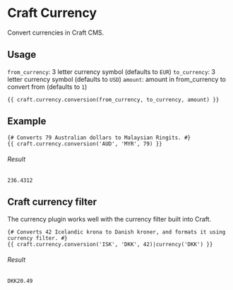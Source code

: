 # Craft Currency

Convert currencies in Craft CMS.

## Usage

`from_currency`: 3 letter currency symbol (defaults to `EUR`)
`to_currency`: 3 letter currency symbol (defaults to `USD`)
`amount`: amount in from_currency to convert from (defaults to `1`)

	{{ craft.currency.conversion(from_currency, to_currency, amount) }}

## Example

	{# Converts 79 Australian dollars to Malaysian Ringits. #}
	{{ craft.currency.conversion('AUD', 'MYR', 79) }}

###### Result

	236.4312

## Craft currency filter

The currency plugin works well with the currency filter built into Craft.

	{# Converts 42 Icelandic krona to Danish kroner, and formats it using currency filter. #}
	{{ craft.currency.conversion('ISK', 'DKK', 42)|currency('DKK') }}

###### Result

	DKK20.49